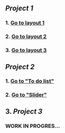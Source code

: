
## *Project 1* 
### 1. [Go to layout 1](https://infoshareacademy.github.io/jfddr2-projects-jozef-wolf/layout1/index.html)

### 2. [Go to layout 2](https://infoshareacademy.github.io/jfddr2-projects-jozef-wolf/layout2/index.html)

### 3. [Go to layout 3](https://infoshareacademy.github.io/jfddr2-projects-jozef-wolf/layout3/index.html)

## *Project 2* 

### 1. [Go to "To do list"](https://infoshareacademy.github.io/jfddr2-projects-jozef-wolf/project2/to-do-list/index.html)

### 2. [Go to "Slider"](https://infoshareacademy.github.io/jfddr2-projects-jozef-wolf/project2/project2/slide-show/index.html)

## 3. *Project 3*

### WORK IN PROGRES...

